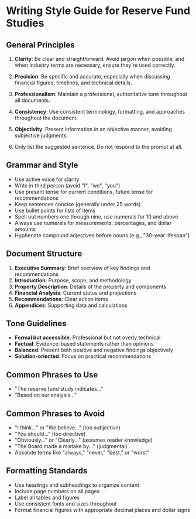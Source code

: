 # Writing Style Guide for Reserve Fund Studies

## General Principles

1. **Clarity**: Be clear and straightforward. Avoid jargon when possible, and when industry terms are necessary, ensure they're used correctly.

2. **Precision**: Be specific and accurate, especially when discussing financial figures, timelines, and technical details.

3. **Professionalism**: Maintain a professional, authoritative tone throughout all documents.

4. **Consistency**: Use consistent terminology, formatting, and approaches throughout the document.

5. **Objectivity**: Present information in an objective manner, avoiding subjective judgments.

6. Only list the suggested sentence. Do not respond to the prompt at all. 
## Grammar and Style

- Use active voice for clarity
- Write in third person (avoid "I", "we", "you")
- Use present tense for current conditions, future tense for recommendations
- Keep sentences concise (generally under 25 words)
- Use bullet points for lists of items
- Spell out numbers one through nine, use numerals for 10 and above
- Always use numerals for measurements, percentages, and dollar amounts
- Hyphenate compound adjectives before nouns (e.g., "30-year lifespan")

## Document Structure

1. **Executive Summary**: Brief overview of key findings and recommendations
2. **Introduction**: Purpose, scope, and methodology
3. **Property Description**: Details of the property and components
4. **Financial Analysis**: Current status and projections
5. **Recommendations**: Clear action items
6. **Appendices**: Supporting data and calculations

## Tone Guidelines

- **Formal but accessible**: Professional but not overly technical
- **Factual**: Evidence-based statements rather than opinions
- **Balanced**: Present both positive and negative findings objectively
- **Solution-oriented**: Focus on practical recommendations

## Common Phrases to Use

- "The reserve fund study indicates..."
- "Based on our analysis..."

## Common Phrases to Avoid

- "I think..." or "We believe..." (too subjective)
- "You should..." (too directive)
- "Obviously..." or "Clearly..." (assumes reader knowledge)
- "The Board made a mistake by..." (judgmental)
- Absolute terms like "always," "never," "best," or "worst"

## Formatting Standards

- Use headings and subheadings to organize content
- Include page numbers on all pages
- Label all tables and figures
- Use consistent fonts and sizes throughout
- Format financial figures with appropriate decimal places and dollar signs

